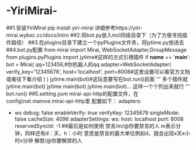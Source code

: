 # -YiriMirai-
##1.安装YiriMiral
pip install yiri-mirai
详细参考https://yiri-mirai.wybxc.cc/docs/intro
##2.将bot.py放入mcl同级目录下（为了方便寻找插件路径）
##3.在plugins目录下建立一个pyPlugins文件夹，将jytime.py放进去
##4.bot.py配置
from mirai import Mirai, WebSocketAdapter,GroupMessage
from plugins.pyPlugins import jytime#这样的方式引用插件
if __name__ == '__main__':
    bot = Mirai(
        qq=123456,#你机器人的qq 
        adapter=WebSocketAdapter(
            verify_key='12345678', host='localhost', port=8008#这里设置可以看官方文档或者往下看介绍
        )
    )
    jytime.main(bot)#这玩意要写在bot.run()前面
    '''
    多个插件就
    jytime.main(bot)
    jytime.main(bot)
    jytime.main(bot)...
    这样一个个列出来就行
    '''
    bot.run()
##5.setting.yum
mirai-api-http的配置文件，在config\net.mamoe.mirai-api-http里
配置如下：
adapters:
  - ws
debug: false
enableVerify: true
verifyKey: 12345678
singleMode: false
cacheSize: 4096
adapterSettings:
  ws:
    host: localhost
    port: 8008
    reservedSyncId: -1
##最后是如何使用
禁言/m/@你要禁言的人
m表示分钟，同样还有d：天，h：小时
意思是禁言的最大单位例如d，就会出现x天x小时x分钟
解禁/@你要解禁的人
